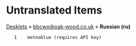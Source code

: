 # Untranslated Items
[Desklets](../../../README.md) &#187; [bbcwx@oak-wood.co.uk](../README.md) &#187; **Russian (ru)**

       1	meteoblue (requires API key)
